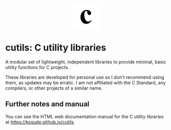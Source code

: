 <p align=center>
    <img src="docs/favicon.png" height="80px" align=center>
</p>

# cutils: C utility libraries

A modular set of lightweight, independent libraries to provide minimal, basic utility functions for C projects.

These libraries are developed for personal use so I don't recommend using them, as updates may be erratic. I am not affiliated with the C Standard,
any compilers, or other projects of a similar name.


## Further notes and manual

You can see the HTML web documentation manual for the C utility libraries at https://kosude.github.io/cutils.
